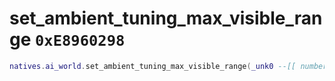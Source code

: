 # set_ambient_tuning_max_visible_range `0xE8960298`

```lua
natives.ai_world.set_ambient_tuning_max_visible_range(_unk0 --[[ number ]])
```